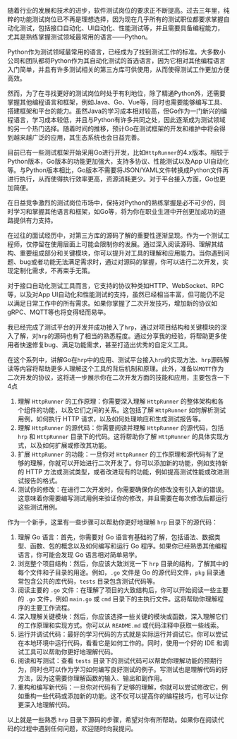 

随着行业的发展和技术的进步，软件测试岗位的要求正不断提高。过去三年里，纯粹的功能测试岗位已不再是理想选择，因为现在几乎所有的测试职位都要求掌握自动化测试，包括接口自动化、UI自动化、性能测试等，并且需要具备编程能力，尤其是熟练掌握测试领域最常用的语言——Python。

Python作为测试领域最常用的语言，已经成为了找到测试工作的标准。大多数小公司和团队都将Python作为其自动化测试的首选语言，因为它相对其他编程语言入门简单，并且有许多测试相关的第三方库可供使用，从而使得测试工作更加方便高效。

然而，为了在寻找更好的测试岗位时处于有利地位，除了精通Python外，还需要掌握其他编程语言和框架，例如Java、Go、Vue等，同时也需要能够编写工具、搭建框架和平台的能力。虽然Java的学习成本相对较高，但Go作为一门新兴的编程语言，学习成本较低，并且与Python有许多共同之处，因此逐渐成为测试领域的另一个热门选择。随着时间的推移，预计Go在测试框架的开发和维护中将会得到越来越广泛的应用，其生态系统也会日益完善。

目前已有一些测试框架开始采用Go进行开发，比如`HttpRunner`的4.x版本。相较于Python版本，Go版本的功能更加强大，支持多协议、性能测试以及App UI自动化等。与Python版本相比，Go版本不需要将JSON/YAML文件转换成Python文件再进行执行，从而使得执行效率更高，资源消耗更少。对于平台接入方面，Go也更加简便。

在日益竞争激烈的测试岗位市场中，保持对Python的熟练掌握是必不可少的，同时学习和掌握其他语言和框架，如Go等，将为你在职业生涯中开创更加成功的道路提供有力支持。

在过往的面试经历中，对第三方库的源码了解的重要性逐渐显现。作为一个测试工程师，仅停留在使用层面上可能会限制你的发展。通过深入阅读源码、理解其结构、重要组成部分和关键模块，你可以提升对工具的理解和应用能力。当你遇到问题、bug或者功能无法满足需求时，通过对源码的掌握，你可以进行二次开发，实现定制化需求，不再束手无策。

对于接口自动化测试工具而言，它支持的协议种类如HTTP、WebSocket、RPC等，以及对App UI自动化和性能测试的支持，虽然已经相当丰富，但可能仍不足以满足日常工作中的所有需求。如果你掌握了二次开发技巧，增加新的协议如gRPC、MQTT等也将变得轻而易举。

我已经完成了测试平台的开发并成功接入了`hrp`，通过对项目结构和关键模块的深入了解，对`hrp`的源码也有了相当的熟悉程度。通过分享我的经验，将帮助更多使用者快速修复bug、满足功能需求，甚至打造出优秀的自定义工具。

在这个系列中，讲解Go在`hrp`中的应用、测试平台接入`hrp`的实现方法、`hrp`源码解读等内容将帮助更多人理解这个工具的背后机制和原理。此外，准备以`MQTT`作为二次开发的协议，这将进一步展示你在二次开发方面的技能和应用，主要包含一下4点

1. 理解 `HttpRunner` 的工作原理：你需要深入理解 `HttpRunner` 的整体架构和各个组件的功能，以及它们之间的关系。这包括了解 `HttpRunner` 如何解析测试用例，如何执行 HTTP 请求，以及如何处理响应和生成测试报告等。
2. 理解 `HttpRunner` 的源代码：你需要阅读并理解 `HttpRunner` 的源代码，包括 `hrp` 和 `HttpRunner` 目录下的代码。这将帮助你了解 `HttpRunner` 的具体实现方式，以及如何扩展或修改其功能。
3. 扩展 `HttpRunner` 的功能：一旦你对 `HttpRunner` 的工作原理和源代码有了足够的理解，你就可以开始进行二次开发了。你可以添加新的功能，例如支持新的 HTTP 方法或测试类型，或者改进现有的功能，例如提高测试性能或改进测试报告的格式。
4. 测试你的修改：在进行二次开发时，你需要确保你的修改没有引入新的错误。这意味着你需要编写测试用例来验证你的修改，并且需要在每次修改后都运行这些测试用例。

作为一个新手，这里有一些步骤可以帮助你更好地理解 `hrp` 目录下的源代码：

1. 理解 Go 语言：首先，你需要对 Go 语言有基础的了解，包括语法、数据类型、函数、包的概念以及如何编写和运行 Go 程序。如果你已经熟悉其他编程语言，你可能会发现 Go 语言相对简单易学。
2. 浏览整个项目结构：然后，你应该大致浏览一下 `hrp` 目录的结构，了解其中的每个文件和子目录的用途。例如，`.go` 文件是 Go 的源代码文件，`pkg` 目录通常包含公共的库代码，`tests` 目录包含测试代码等。
3. 阅读主要的 `.go` 文件：在理解了项目的大致结构后，你可以开始阅读一些主要的 `.go` 文件，例如 `main.go` 或 `cmd` 目录下的主执行文件。这将帮助你理解程序的主要工作流程。
4. 深入理解关键模块：然后，你应该选择一些关键的模块或函数，深入理解它们的工作原理和实现方式。你可以从 `README.md` 或代码注释中获取一些线索。
5. 运行并调试代码：最好的学习代码的方式就是实际运行并调试它。你可以尝试在本地环境中运行代码，看看它是如何工作的。同时，使用一个好的 IDE 和调试工具可以帮助你更好地理解代码。
6. 阅读和写测试：查看 `tests` 目录下的测试代码可以帮助你理解功能的预期行为，同时也可以作为学习如何编写良好测试的例子。写测试也是理解代码的好方法，因为这需要你理解函数的输入、输出和副作用。
7. 重构和编写新代码：一旦你对代码有了足够的理解，你就可以尝试修改它，例如重构一些代码或添加新的功能。这不仅可以提高你的编程技巧，也可以让你更深入地理解代码。

以上就是一些熟悉 `hrp` 目录下源码的步骤，希望对你有所帮助。如果你在阅读代码的过程中遇到任何问题，欢迎随时向我提问。



